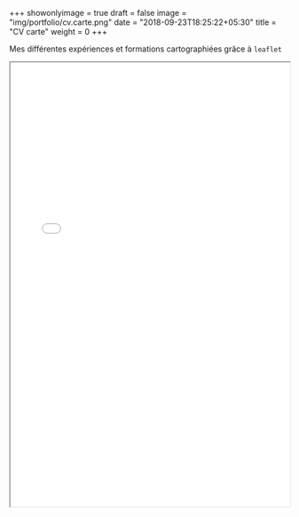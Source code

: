 
+++
showonlyimage = true
draft = false
image = "img/portfolio/cv.carte.png"
date = "2018-09-23T18:25:22+05:30"
title = "CV carte"
weight = 0
+++

Mes différentes expériences et formations cartographiées grâce à `leaflet`
<!--more-->

<iframe src='/img/fig/leaflet.html' width="100%" height="800" ></iframe>